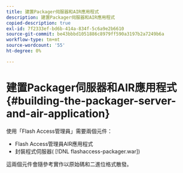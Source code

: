 ```yaml
---
title: 建置Packager伺服器和AIR應用程式
description: 建置Packager伺服器和AIR應用程式
copied-description: true
exl-id: 7f2333ef-bd6b-414a-834f-5c6a9e2b6610
source-git-commit: be43bbbd1051886c8979ff590a3197b2a7249b6a
workflow-type: tm+mt
source-wordcount: '55'
ht-degree: 0%

---
```


# 建置Packager伺服器和AIR應用程式 {#building-the-packager-server-and-air-application}

使用「Flash Access管理員」需要兩個元件：

* Flash Access管理員AIR應用程式
* 封裝程式伺服器( [!DNL flashaccess-packager.war])

這兩個元件會隨參考實作以原始碼和二進位格式散發。
